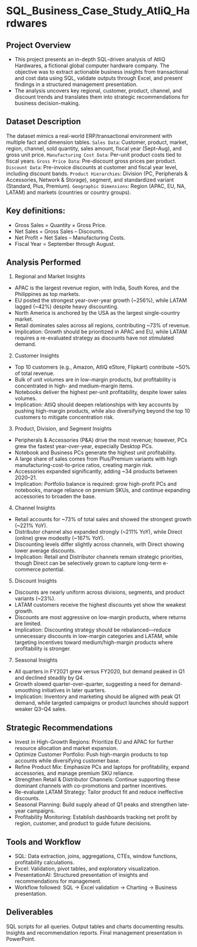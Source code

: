 # SQL_Business_Case_Study_AtliQ_Hardwares

## Project Overview
- This project presents an in-depth SQL-driven analysis of AtliQ Hardwares, a fictional global computer hardware company. The objective was to extract actionable business insights from transactional and cost data using SQL, validate outputs through Excel, and present findings in a structured management presentation.
- The analysis uncovers key regional, customer, product, channel, and discount trends and translates them into strategic recommendations for business decision-making.

## Dataset Description

The dataset mimics a real-world ERP/transactional environment with multiple fact and dimension tables.
`Sales Data`: Customer, product, market, region, channel, sold quantity, sales amount, fiscal year (Sept–Aug), and gross unit price.
`Manufacturing Cost Data`: Per-unit product costs tied to fiscal years.
`Gross Price Data`: Pre-discount gross prices per product.
`Discount Data`: Pre-invoice discounts at customer and fiscal year level, including discount bands.
`Product Hierarchies`: Division (PC, Peripherals & Accessories, Network & Storage), segment, and standardized variant (Standard, Plus, Premium).
`Geographic Dimensions`: Region (APAC, EU, NA, LATAM) and markets (countries or country groups).

## Key definitions:

- Gross Sales = Quantity × Gross Price.
- Net Sales = Gross Sales – Discounts.
- Net Profit = Net Sales – Manufacturing Costs.
- Fiscal Year = September through August.

## Analysis Performed

1. Regional and Market Insights

- APAC is the largest revenue region, with India, South Korea, and the Philippines as top markets.
- EU posted the strongest year-over-year growth (~256%), while LATAM lagged (~42%) despite heavy discounting.
- North America is anchored by the USA as the largest single-country market.
- Retail dominates sales across all regions, contributing ~73% of revenue.
- Implication: Growth should be prioritized in APAC and EU, while LATAM requires a re-evaluated strategy as discounts have not stimulated demand.

2. Customer Insights

- Top 10 customers (e.g., Amazon, AtliQ eStore, Flipkart) contribute ~50% of total revenue.
- Bulk of unit volumes are in low-margin products, but profitability is concentrated in high- and medium-margin items.
- Notebooks deliver the highest per-unit profitability, despite lower sales volumes.
- Implication: AtliQ should deepen relationships with key accounts by pushing high-margin products, while also diversifying beyond the top 10 customers to mitigate concentration risk.

3. Product, Division, and Segment Insights

- Peripherals & Accessories (P&A) drive the most revenue; however, PCs grew the fastest year-over-year, especially Desktop PCs.
- Notebook and Business PCs generate the highest unit profitability.
- A large share of sales comes from Plus/Premium variants with high manufacturing-cost-to-price ratios, creating margin risk.
- Accessories expanded significantly, adding ~34 products between 2020–21.
- Implication: Portfolio balance is required: grow high-profit PCs and notebooks, manage reliance on premium SKUs, and continue expanding accessories to broaden the base.

4. Channel Insights

- Retail accounts for ~73% of total sales and showed the strongest growth (~221% YoY).
- Distributor channel also expanded strongly (~211% YoY), while Direct (online) grew modestly (~167% YoY).
- Discounting levels differ slightly across channels, with Direct showing lower average discounts.
- Implication: Retail and Distributor channels remain strategic priorities, though Direct can be selectively grown to capture long-term e-commerce potential.

5. Discount Insights

- Discounts are nearly uniform across divisions, segments, and product variants (~23%).
- LATAM customers receive the highest discounts yet show the weakest growth.
- Discounts are most aggressive on low-margin products, where returns are limited.
- Implication: Discounting strategy should be rebalanced—reduce unnecessary discounts in low-margin categories and LATAM, while targeting incentives toward medium/high-margin products where profitability is stronger.

7. Seasonal Insights
   
- All quarters in FY2021 grew versus FY2020, but demand peaked in Q1 and declined steadily by Q4.
- Growth slowed quarter-over-quarter, suggesting a need for demand-smoothing initiatives in later quarters.
- Implication: Inventory and marketing should be aligned with peak Q1 demand, while targeted campaigns or product launches should support weaker Q3–Q4 sales.

## Strategic Recommendations

- Invest in High-Growth Regions: Prioritize EU and APAC for further resource allocation and market expansion.
- Optimize Customer Portfolio: Push high-margin products to top accounts while diversifying customer base.
- Refine Product Mix: Emphasize PCs and laptops for profitability, expand accessories, and manage premium SKU reliance.
- Strengthen Retail & Distributor Channels: Continue supporting these dominant channels with co-promotions and partner incentives.
- Re-evaluate LATAM Strategy: Tailor product fit and reduce ineffective discounts.
- Seasonal Planning: Build supply ahead of Q1 peaks and strengthen late-year campaigns.
- Profitability Monitoring: Establish dashboards tracking net profit by region, customer, and product to guide future decisions.

## Tools and Workflow

- SQL: Data extraction, joins, aggregations, CTEs, window functions, profitability calculations.
- Excel: Validation, pivot tables, and exploratory visualization.
- PresentationAI: Structured presentation of insights and recommendations for management.
- Workflow followed: SQL → Excel validation → Charting → Business presentation.

## Deliverables

SQL scripts for all queries.
Output tables and charts documenting results.
Insights and recommendation reports.
Final management presentation in PowerPoint.
